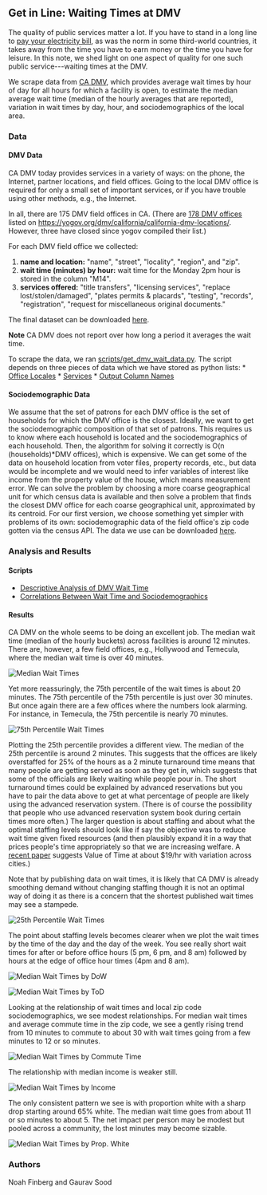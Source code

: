 ## Get in Line: Waiting Times at DMV

The quality of public services matter a lot. If you have to stand in a long line to [pay your electricity bill](https://www.bbc.com/news/world-asia-india-38088385), as was the norm in some third-world countries, it takes away from the time you have to earn money or the time you have for leisure. In this note, we shed light on one aspect of quality for one such public service---waiting times at the DMV.

We scrape data from [CA DMV](https://www.dmv.ca.gov/), which provides average wait times by hour of day for all hours for which a facility is open, to estimate the median average wait time (median of the hourly averages that are reported), variation in wait times by day, hour, and sociodemographics of the local area. 

### Data

#### DMV Data

CA DMV today provides services in a variety of ways: on the phone, the Internet, partner locations, and field offices. Going to the local DMV office is required for only a small set of important services, or if you have trouble using other methods, e.g., the Internet.    

In all, there are 175 DMV field offices in CA. (There are [178 DMV offices](data/yogov_dmv_list.txt) listed on https://yogov.org/dmv/california/california-dmv-locations/. However, three have closed since yogov compiled their list.)

For each DMV field office we collected:

1. **name and location:** "name", "street", "locality", "region", and "zip".
2. **wait time (minutes) by hour:** wait time for the Monday 2pm hour is stored in the column "M14".
3. **services offered:** "title transfers", "licensing services", "replace lost/stolen/damaged", "plates permits & placards", "testing", "records", "registration", "request for miscellaneous original documents."

The final dataset can be downloaded [here](https://github.com/soodoku/wait/blob/master/data/dmv_data_output_12_14_2020.csv). 

**Note** CA DMV does not report over how long a period it averages the wait time. 

To scrape the data, we ran [scripts/get_dmv_wait_data.py](scripts/get_dmv_wait_data.py). The script depends on three pieces of data which we have stored as python lists:
    * [Office Locales](scripts/ca_locales.py)
    * [Services](scripts/services.py)
    * [Output Column Names](scripts/output_columns.py)

#### Sociodemographic Data

We assume that the set of patrons for each DMV office is the set of households for which the DMV office is the closest. Ideally, we want to get the sociodemographic composition of that set of patrons. This requires us to know where each household is located and the sociodemographics of each household. Then, the algorithm for solving it correctly is O(n (households)*DMV offices), which is expensive. We can get some of the data on household location from voter files, property records, etc., but data would be incomplete and we would need to infer variables of interest like income from the property value of the house, which means measurement error. We can solve the problem by choosing a more coarse geographical unit for which census data is available and then solve a problem that finds the closest DMV office for each coarse geographical unit, approximated by its centroid. For our first version, we choose something yet simpler with problems of its own: sociodemographic data of the field office's zip code gotten via the census API. The data we use can be downloaded [here](data/ca_census_data/).

### Analysis and Results

#### Scripts

* [Descriptive Analysis of DMV Wait Time](DMV.ipynb)
* [Correlations Between Wait Time and Sociodemographics](Sociodem.ipynb)

#### Results

CA DMV on the whole seems to be doing an excellent job. The median wait time (median of the hourly buckets) across facilities is around 12 minutes. There are, however, a few field offices, e.g., Hollywood and Temecula, where the median wait time is over 40 minutes.

![Median Wait Times](figs/dmv_average_wait_by_field_office.png)

Yet more reassuringly, the 75th percentile of the wait times is about 20 minutes. The 75th percentile of the 75th percentile is just over 30 minutes. But once again there are a few offices where the numbers look alarming. For instance, in Temecula, the 75th percentile is nearly 70 minutes.

![75th Percentile Wait Times](figs/dmv_75_percentile_wait_by_field_office.png)

Plotting the 25th percentile provides a different view. The median of the 25th percentile is around 2 minutes. This suggests that the offices are likely overstaffed for 25% of the hours as a 2 minute turnaround time means that many people are getting served as soon as they get in, which suggests that some of the officials are likely waiting while people pour in. The short turnaround times could be explained by advanced reservations but you have to pair the data above to get at what percentage of people are likely using the advanced reservation system. (There is of course the possibility that people who use advanced reservation system book during certain times more often.) The larger question is about staffing and about what the optimal staffing levels should look like if say the objective was to reduce wait time given fixed resources (and then plausibly expand it in a way that prices people's time appropriately so that we are increasing welfare. A [recent paper](http://s3.amazonaws.com/fieldexperiments-papers2/papers/00720.pdf) suggests Value of Time at about $19/hr with variation across cities.) 

Note that by publishing data on wait times, it is likely that CA DMV is already smoothing demand without changing staffing though it is not an optimal way of doing it as there is a concern that the shortest published wait times may see a stampede.

![25th Percentile Wait Times](figs/dmv_25_percentile_wait_by_field_office.png)

The point about staffing levels becomes clearer when we plot the wait times by the time of the day and the day of the week. You see really short wait times for after or before office hours (5 pm, 6 pm, and 8 am) followed by hours at the edge of office hour times (4pm and 8 am).

![Median Wait Times by DoW](figs/dmv_average_wait_time_by_day_by_field_office.png)

![Median Wait Times by ToD](figs/dmv_average_wait_time_by_hour_by_field_office.png)

Looking at the relationship of wait times and local zip code sociodemographics, we see modest relationships. For median wait times and average commute time in the zip code, we see a gently rising trend from 10 minutes to commute to about 30 with wait times going from a few minutes to 12 or so minutes.

![Median Wait Times by Commute Time](figs/loess_avg_commute_dmv_avg_wait.png)

The relationship with median income is weaker still. 

![Median Wait Times by Income](figs/loess_median_household_income_dmv_average_wait.png)

The only consistent pattern we see is with proportion white with a sharp drop starting around 65% white. The median wait time goes from about 11 or so minutes to about 5. The net impact per person may be modest but pooled across a community, the lost minutes may become sizable. 

![Median Wait Times by Prop. White](figs/loess_percentage_of_population_white_dmv_average_wait.png)

### Authors 

Noah Finberg and Gaurav Sood

